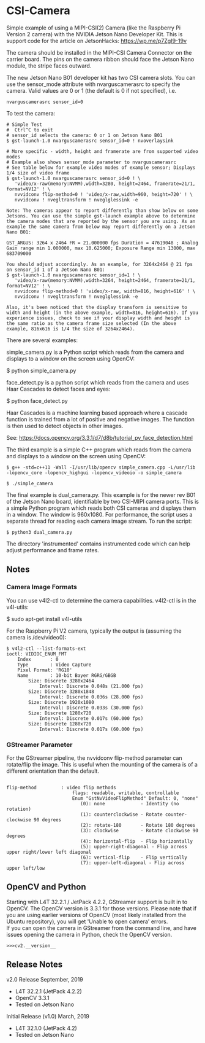 # CSI-Camera
Simple example of using a MIPI-CSI(2) Camera (like the Raspberry Pi Version 2 camera) with the NVIDIA Jetson Nano Developer Kit. This is support code for the article on JetsonHacks: https://wp.me/p7ZgI9-19v

The camera should be installed in the MIPI-CSI Camera Connector on the carrier board. The pins on the camera ribbon should face the Jetson Nano module, the stripe faces outward.

The new Jetson Nano B01 developer kit has two CSI camera slots. You can use the sensor_mode attribute with nvarguscamerasrc to specify the camera. Valid values are 0 or 1 (the default is 0 if not specified), i.e.

```
nvarguscamerasrc sensor_id=0
```

To test the camera:

```
# Simple Test
#  Ctrl^C to exit
# sensor_id selects the camera: 0 or 1 on Jetson Nano B01
$ gst-launch-1.0 nvarguscamerasrc sensor_id=0 ! nvoverlaysink

# More specific - width, height and framerate are from supported video modes
# Example also shows sensor_mode parameter to nvarguscamerasrc
# See table below for example video modes of example sensor; Displays 1/4 size of video frame
$ gst-launch-1.0 nvarguscamerasrc sensor_id=0 ! \
   'video/x-raw(memory:NVMM),width=3280, height=2464, framerate=21/1, format=NV12' ! \
   nvvidconv flip-method=0 ! 'video/x-raw,width=960, height=720' ! \
   nvvidconv ! nvegltransform ! nveglglessink -e

Note: The cameras appear to report differently than show below on some Jetsons. You can use the simple gst-launch example above to determine the camera modes that are reported by the sensor you are using. As an example the same camera from below may report differently on a Jetson Nano B01:

GST_ARGUS: 3264 x 2464 FR = 21.000000 fps Duration = 47619048 ; Analog Gain range min 1.000000, max 10.625000; Exposure Range min 13000, max 683709000 

You should adjust accordingly. As an example, for 3264x2464 @ 21 fps on sensor_id 1 of a Jetson Nano B01:
$ gst-launch-1.0 nvarguscamerasrc sensor_id=1 ! \
   'video/x-raw(memory:NVMM),width=3264, height=2464, framerate=21/1, format=NV12' ! \
   nvvidconv flip-method=0 ! 'video/x-raw, width=816, height=616' ! \
   nvvidconv ! nvegltransform ! nveglglessink -e

Also, it's been noticed that the display transform is sensitive to width and height (in the above example, width=816, height=616). If you experience issues, check to see if your display width and height is the same ratio as the camera frame size selected (In the above example, 816x616 is 1/4 the size of 3264x2464).
```

There are several examples:

simple_camera.py is a Python script which reads from the camera and displays to a window on the screen using OpenCV:

$ python simple_camera.py

face_detect.py is a python script which reads from the camera and uses  Haar Cascades to detect faces and eyes:

$ python face_detect.py

Haar Cascades is a machine learning based approach where a cascade function is trained from a lot of positive and negative images. The function is then used to detect objects in other images. 

See: https://docs.opencv.org/3.3.1/d7/d8b/tutorial_py_face_detection.html 

The third example is a simple C++ program which reads from the camera and displays to a window on the screen using OpenCV:

```
$ g++ -std=c++11 -Wall -I/usr/lib/opencv simple_camera.cpp -L/usr/lib -lopencv_core -lopencv_highgui -lopencv_videoio -o simple_camera

$ ./simple_camera
```

The final example is dual_camera.py. This example is for the newer rev B01 of the Jetson Nano board, identifiable by two CSI-MIPI camera ports. This is a simple Python program which reads both CSI cameras and displays them in a window. The window is 960x1080. For performance, the script uses a separate thread for reading each camera image stream. To run the script:

```
$ python3 dual_camera.py
```

The directory 'instrumented' contains instrumented code which can help adjust performance and frame rates.

<h2>Notes</h2>

<h3>Camera Image Formats</h3>
You can use v4l2-ctl to determine the camera capabilities. v4l2-ctl is in the v4l-utils:

$ sudo apt-get install v4l-utils

For the Raspberry Pi V2 camera, typically the output is (assuming the camera is /dev/video0):

```
$ v4l2-ctl --list-formats-ext
ioctl: VIDIOC_ENUM_FMT
	Index       : 0
	Type        : Video Capture
	Pixel Format: 'RG10'
	Name        : 10-bit Bayer RGRG/GBGB
		Size: Discrete 3280x2464
			Interval: Discrete 0.048s (21.000 fps)
		Size: Discrete 3280x1848
			Interval: Discrete 0.036s (28.000 fps)
		Size: Discrete 1920x1080
			Interval: Discrete 0.033s (30.000 fps)
		Size: Discrete 1280x720
			Interval: Discrete 0.017s (60.000 fps)
		Size: Discrete 1280x720
			Interval: Discrete 0.017s (60.000 fps)
```

<h3>GStreamer Parameter</h3>
For the GStreamer pipeline, the nvvidconv flip-method parameter can rotate/flip the image. This is useful when the mounting of the camera is of a different orientation than the default.

```

flip-method         : video flip methods
                        flags: readable, writable, controllable
                        Enum "GstNvVideoFlipMethod" Default: 0, "none"
                           (0): none             - Identity (no rotation)
                           (1): counterclockwise - Rotate counter-clockwise 90 degrees
                           (2): rotate-180       - Rotate 180 degrees
                           (3): clockwise        - Rotate clockwise 90 degrees
                           (4): horizontal-flip  - Flip horizontally
                           (5): upper-right-diagonal - Flip across upper right/lower left diagonal
                           (6): vertical-flip    - Flip vertically
                           (7): upper-left-diagonal - Flip across upper left/low
```

<h2>OpenCV and Python</h2>
Starting with L4T 32.2.1 / JetPack 4.2.2, GStreamer support is built in to OpenCV.
The OpenCV version is 3.3.1 for those versions. Please note that if you are using
earlier versions of OpenCV (most likely installed from the Ubuntu repository), you
will get 'Unable to open camera' errors.
<br>
If you can open the camera in GStreamer from the command line, and have issues opening the camera in Python, check the OpenCV version. 

```
>>>cv2.__version__
```

<h2>Release Notes</h2>

v2.0 Release September, 2019
* L4T 32.2.1 (JetPack 4.2.2)
* OpenCV 3.3.1
* Tested on Jetson Nano

Initial Release (v1.0) March, 2019
* L4T 32.1.0 (JetPack 4.2)
* Tested on Jetson Nano


